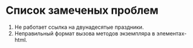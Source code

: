 # Список замеченых проблем

1. Не работает ссылка на двунадесятые праздники.
2. Неправильный формат вызова методов экземпляра в элементах-html.